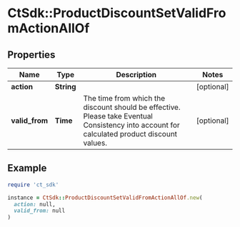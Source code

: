 # CtSdk::ProductDiscountSetValidFromActionAllOf

## Properties

| Name | Type | Description | Notes |
| ---- | ---- | ----------- | ----- |
| **action** | **String** |  | [optional] |
| **valid_from** | **Time** | The time from which the discount should be effective. Please take Eventual Consistency into account for calculated product discount values. | [optional] |

## Example

```ruby
require 'ct_sdk'

instance = CtSdk::ProductDiscountSetValidFromActionAllOf.new(
  action: null,
  valid_from: null
)
```

